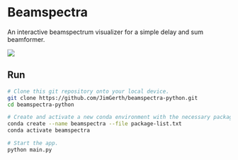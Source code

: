 # Beamspectra
An interactive beamspectrum visualizer for a simple delay and sum beamformer.

![](./demo.gif)

## Run
```bash
# Clone this git repository onto your local device.
git clone https://github.com/JimGerth/beamspectra-python.git
cd beamspectra-python

# Create and activate a new conda environment with the necessary packages.
conda create --name beamspectra --file package-list.txt
conda activate beamspectra

# Start the app.
python main.py
```
